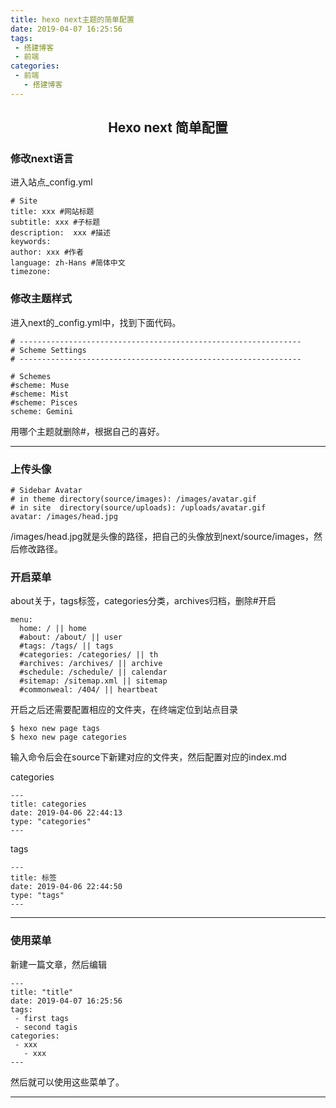 ```yaml
---
title: hexo next主题的简单配置
date: 2019-04-07 16:25:56
tags: 
 - 搭建博客
 - 前端
categories: 
 - 前端
   - 搭建博客
---
```

## <center>Hexo next 简单配置</center>

### 修改next语言

进入站点_config.yml

```
# Site
title: xxx #网站标题
subtitle: xxx #子标题
description:  xxx #描述
keywords:
author: xxx #作者
language: zh-Hans #简体中文
timezone:
```



### 修改主题样式

进入next的_config.yml中，找到下面代码。

```
# ---------------------------------------------------------------
# Scheme Settings
# ---------------------------------------------------------------

# Schemes
#scheme: Muse
#scheme: Mist
#scheme: Pisces
scheme: Gemini
```

用哪个主题就删除#，根据自己的喜好。

---

### 上传头像

```
# Sidebar Avatar
# in theme directory(source/images): /images/avatar.gif
# in site  directory(source/uploads): /uploads/avatar.gif
avatar: /images/head.jpg
```

/images/head.jpg就是头像的路径，把自己的头像放到next/source/images，然后修改路径。

### 开启菜单

about关于，tags标签，categories分类，archives归档，删除#开启

```
menu:
  home: / || home
  #about: /about/ || user
  #tags: /tags/ || tags
  #categories: /categories/ || th
  #archives: /archives/ || archive
  #schedule: /schedule/ || calendar
  #sitemap: /sitemap.xml || sitemap
  #commonweal: /404/ || heartbeat
```

开启之后还需要配置相应的文件夹，在终端定位到站点目录

```
$ hexo new page tags
$ hexo new page categories
```

输入命令后会在source下新建对应的文件夹，然后配置对应的index.md

categories

```
---
title: categories
date: 2019-04-06 22:44:13
type: "categories"
---
```

tags

```
---
title: 标签
date: 2019-04-06 22:44:50
type: "tags"
---
```

---

### 使用菜单

新建一篇文章，然后编辑

```
---
title: "title"
date: 2019-04-07 16:25:56
tags: 
 - first tags
 - second tagis
categories: 
 - xxx
   - xxx
---
```

然后就可以使用这些菜单了。

---
